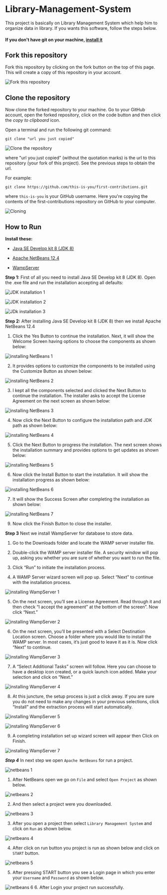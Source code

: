 # Library-Management-System
This project is basically on Library Management System which help him to organize data in library. If you wants this software, follow the steps below.

#### If you don't have git on your machine, [install it](https://docs.github.com/en/get-started/quickstart/set-up-git)

## Fork this repository
Fork this repository by clicking on the fork button on the top of this page. This will create a copy of this repository in your account. 

![Fork this repository](https://camo.githubusercontent.com/fcf9a4ed664cc63de2fcb14d1135072ba6d4c74a8e9bdb224ad6ab1e72600c3b/68747470733a2f2f6669727374636f6e747269627574696f6e732e6769746875622e696f2f6173736574732f526561646d652f666f726b2e706e67)

## Clone the repository
Now clone the forked repository to your machine. Go to your GitHub account, open the forked repository, click on the code button and then click the *copy to clipboard* icon.

Open a terminal and run the following git command:
```
git clone "url you just copied"
```
![Clone the repository](https://camo.githubusercontent.com/4c3f7f1bec4f04db40ecf58dc2e19c2d8992f100f3bbbc4767a9d20b29f4a43d/68747470733a2f2f6669727374636f6e747269627574696f6e732e6769746875622e696f2f6173736574732f526561646d652f636c6f6e652e706e67)

where "url you just copied" (without the quotation marks) is the url to this repository (your fork of this project). See the previous steps to obtain the url.

For example:

```
git clone https://github.com/this-is-you/first-contributions.git
```

where ```this-is-you``` is your GitHub username. Here you're copying the contents of the first-contributions repository on GitHub to your computer.

![Cloning](https://camo.githubusercontent.com/1c0cf8056422ff414eee75142b213c5970e085c2e33c0a6d69dc2639d98216f1/68747470733a2f2f6669727374636f6e747269627574696f6e732e6769746875622e696f2f6173736574732f526561646d652f636f70792d746f2d636c6970626f6172642e706e67)

## How to Run

 **Install these:**

- [Java SE Develop kit 8 (JDK 8)](https://www.oracle.com/java/technologies/javase/javase-jdk8-downloads.html)

- [Apache NetBeans 12.4](https://netbeans.apache.org/download/index.html)

- [WampServer](https://www.wampserver.com/en/)

**Step 1:** First of all you need to install Java SE Develop kit 8 (JDK 8). Open the .exe file and run the installation accepting all defaults:

![JDK installation 1](https://treehouse.github.io/installation-guides/windows/imgs/jdk-exe.png)

![JDK installation 2](https://treehouse.github.io/installation-guides/windows/imgs/jdk-exe-options.png)

![JDk installation 3](https://treehouse.github.io/installation-guides/windows/imgs/jdk-exe-dest-folder.png)


**Step 2:** After installing Java SE Develop kit 8 (JDK 8) then we install Apache NetBeans 12.4

1. Click the Yes Button to continue the installation. Next, it will show the Welcome Screen having options to choose the components as shown below:

![installing NetBeans 1](https://www.tutorials24x7.com/uploads/2021-03-10/files/6-install-netbeans-12-for-java-on-windows-10-install-components.png)


2. It provides options to customize the components to be installed using the Customize Button as shown below:

![installing NetBeans 2](https://www.tutorials24x7.com/uploads/2021-03-10/files/7-install-netbeans-12-for-java-on-windows-10-install-components.png)


3. I kept all the components selected and clicked the Next Button to continue the installation. The installer asks to accept the License Agreement on the next screen as shown below:

![installing NetBeans 3](https://www.tutorials24x7.com/uploads/2021-03-10/files/8-install-netbeans-12-for-java-on-windows-10-license-agreement.png)


4. Now click the Next Button to configure the installation path and JDK path as shown below:

![installing NetBeans 4](https://www.tutorials24x7.com/uploads/2021-03-10/files/9-install-netbeans-12-for-java-on-windows-10-install-path-jdk.png)


5. Click the Next Button to progress the installation. The next screen shows the installation summary and provides options to get updates as shown below:


![installing NetBeans 5](https://www.tutorials24x7.com/uploads/2021-03-10/files/10-install-netbeans-12-for-java-on-windows-10-installation-summary.png)


6. Now click the Install Button to start the installation. It will show the installation progress as shown below:

![installing NetBeans 6](https://www.tutorials24x7.com/uploads/2021-03-10/files/11-install-netbeans-12-for-java-on-windows-10-installation-progress.png)


7. It will show the Success Screen after completing the installation as shown below:

![installing NetBeans 7](https://www.tutorials24x7.com/uploads/2021-03-10/files/12-install-netbeans-12-for-java-on-windows-10-installation-success.png)


9. Now click the Finish Button to close the installer.


**Step 3** Next we install WampServer for database to store data.

1. Go to the Downloads folder and locate the WAMP server installer file.

2. Double-click the WAMP server installer file. A security window will pop up, asking you whether you are sure of whether you want to run the file.

3. Click “Run” to initiate the installation process.

4. A WAMP Server wizard screen will pop up. Select “Next” to continue with the installation process.

![installing WampServer 1](https://mythemeshop.com/wp-content/uploads/2019/12/Wamp-setup-wizard.jpg)


5. On the next screen, you’ll see a License Agreement. Read through it and then check “I accept the agreement” at the bottom of the screen”. Now click “Next.”

![installing WampServer 2](https://mythemeshop.com/wp-content/uploads/2019/12/licencing-agreement.jpg)


6. On the next screen, you’ll be presented with a Select Destination Location screen. Choose a folder where you would like to install the WAMP server. In most cases, it’s just good to leave it as it is. Now click “Next” to continue.

![installing WampServer 3](https://mythemeshop.com/wp-content/uploads/2019/12/Destination-folder.jpg)


7. A “Select Additional Tasks” screen will follow. Here you can choose to have a desktop icon created, or a quick launch icon added. Make your selection and click on “Next.”

![installing WampServer 4](https://mythemeshop.com/wp-content/uploads/2019/12/additional-tasks.jpg)


8. At this juncture, the setup process is just a click away. If you are sure you do not need to make any changes in your previous selections, click “Install” and the extraction process will start automatically.

![installing WampServer 5](https://mythemeshop.com/wp-content/uploads/2019/12/Installing-and-Configuring-WAMP-Server-on-Your-Computer.jpg)

![installing WampServer 6](https://mythemeshop.com/wp-content/uploads/2019/12/Extracting-files.jpg)


9. A completing installation set up wizard screen will appear then Click on Finish.

![installing WampServer 7](https://mythemeshop.com/wp-content/uploads/2019/12/finish-installation.jpg)

***Step 4*** In next step we open ```Apache NetBeans``` for run a project.

![netbeans 1](images/1.png)

1. After NetBeans open we go on ```File``` and select ```Open Project``` as shown below.

![netbeans 2](images/2.png)


2. And then select a project were you downloaded.

![netbeans 3](images/3.png)


3. After you open a project then select ```Library Management System``` and click on ```Run``` as shown below.

![netbeans 4](images/4.png)


4. After click on run button you project is run as shown below and click on ```START``` button.

![netbeans 5](images/5.png)


5. After pressing START button you see a Login page in which you enter your ```Username``` and ```Password``` as shown below.

![netbeans 6](images/6.png)
6. After Login your project run successfully.











